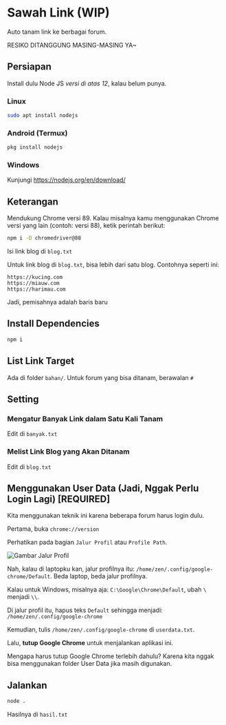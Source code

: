 # Sawah Link (WIP)

Auto tanam link ke berbagai forum.

RESIKO DITANGGUNG MASING-MASING YA~

## Persiapan

Install dulu Node JS _versi di atas 12_, kalau belum punya.

### Linux

```bash
sudo apt install nodejs
```

### Android (Termux)

```bash
pkg install nodejs
```

### Windows

Kunjungi https://nodejs.org/en/download/

## Keterangan

Mendukung Chrome versi 89. Kalau misalnya kamu menggunakan Chrome versi yang lain (contoh: versi 88), ketik perintah berikut:

```bash
npm i -D chromedriver@88
```

Isi link blog di `blog.txt`

Untuk link blog di `blog.txt`, bisa lebih dari satu blog. Contohnya seperti ini:

```
https://kucing.com
https://miauw.com
https://harimau.com
```

Jadi, pemisahnya adalah baris baru

## Install Dependencies

```bash
npm i
```

## List Link Target

Ada di folder `bahan/`. Untuk forum yang bisa ditanam, berawalan `#`

## Setting

### Mengatur Banyak Link dalam Satu Kali Tanam

Edit di `banyak.txt`

### Melist Link Blog yang Akan Ditanam

Edit di `blog.txt`

## Menggunakan User Data (Jadi, Nggak Perlu Login Lagi) [REQUIRED]

Kita menggunakan teknik ini karena beberapa forum harus login dulu.

Pertama, buka `chrome://version`

Perhatikan pada bagian `Jalur Profil` atau `Profile Path`.

![Gambar Jalur Profil](https://i.ibb.co/0hKgFys/image.png)

Nah, kalau di laptopku kan, jalur profilnya itu: `/home/zen/.config/google-chrome/Default`. Beda laptop, beda jalur profilnya.

Kalau untuk Windows, misalnya aja: `C:\Google\Chrome\Default`, ubah `\` menjadi `\\`.

Di jalur profil itu, hapus teks `Default` sehingga menjadi: `/home/zen/.config/google-chrome`

Kemudian, tulis `/home/zen/.config/google-chrome` di `userdata.txt`.

Lalu, **tutup Google Chrome** untuk menjalankan aplikasi ini.

Mengapa harus tutup Google Chrome terlebih dahulu? Karena kita nggak bisa menggunakan folder User Data jika masih digunakan.

## Jalankan

```bash
node .
```

Hasilnya di `hasil.txt`
